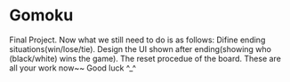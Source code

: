 # Gomoku
Final Project.
Now what we still need to do is as follows:
Difine ending situations(win/lose/tie). 
Design the UI shown after ending(showing who (black/white) wins the game).
The reset procedue of the board.
These are all your work now~~
Good luck ^_^
